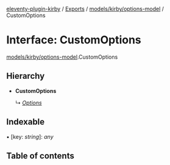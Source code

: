 [eleventy-plugin-kirby](../../../README.md) / [Exports](../../../modules.md) / [models/kirby/options-model](../../../modules/models_kirby_options_model.md) / CustomOptions

# Interface: CustomOptions

[models/kirby/options-model](../../../modules/models_kirby_options_model.md).CustomOptions

## Hierarchy

* **CustomOptions**

  ↳ [*Options*](options-model.options.md)

## Indexable

▪ [key: *string*]: *any*

## Table of contents

